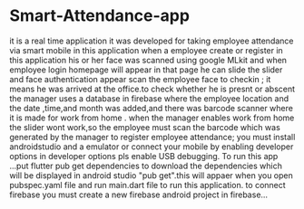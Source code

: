 # Smart-Attendance-app
it is a real time application
it was developed for taking employee attendance via smart mobile
in this application when a employee create or register in this application his or her face was scanned
using google MLkit 
and when employee login homepage will appear in that page he can slide the slider and face authentication appear scan the employee face to checkin ;
it means he was arrived at the office.to check whether he is presnt or abscent the manager uses a database in firebase 
where the employee location and the date ,time,and month was added,and there was barcode scanner where it is made for work from home .
when the manager enables work from home the slider wont work,so the employee must scan the barcode which was generated by the manager to register employee attendance;
you must install androidstudio and a emulator or connect your mobile by enabling developer options in developer options pls enable USB debugging.
To run this app ...put flutter pub get dependencies to download the dependencies which will be displayed in android studio "pub get".this will appaer when you open pubspec.yaml file
and run main.dart file to run this application.
to connect firebase you must create a new firebase android project in firebase...
